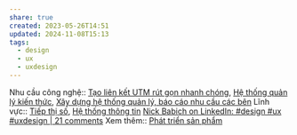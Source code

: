 ```yaml
---
share: true
created: 2023-05-26T14:51
updated: 2024-11-08T15:13
tags:
  - design
  - ux
  - uxdesign
---
```

Nhu cầu công nghệ:: [Tạo liên kết UTM rút gọn nhanh chóng](../../../Nhu%20c%E1%BA%A7u%20c%C3%B4ng%20ngh%E1%BB%87/T%E1%BB%B1%20%C4%91%E1%BB%99ng/T%E1%BA%A1o%20li%C3%AAn%20k%E1%BA%BFt%20UTM%20r%C3%BAt%20g%E1%BB%8Dn%20nhanh%20ch%C3%B3ng.md), [Hệ thống quản lý kiến thức](../../../Nhu%20c%E1%BA%A7u%20c%C3%B4ng%20ngh%E1%BB%87/Qu%E1%BA%A3n%20l%C3%BD%20ki%E1%BA%BFn%20th%E1%BB%A9c/H%E1%BB%87%20th%E1%BB%91ng%20qu%E1%BA%A3n%20l%C3%BD%20ki%E1%BA%BFn%20th%E1%BB%A9c.md), [Xây dựng hệ thống quản lý, báo cáo nhu cầu các bên](../../../Nhu%20c%E1%BA%A7u%20c%C3%B4ng%20ngh%E1%BB%87/H%E1%BB%87%20th%E1%BB%91ng%20th%C3%B4ng%20tin/X%C3%A2y%20d%E1%BB%B1ng%20h%E1%BB%87%20th%E1%BB%91ng%20qu%E1%BA%A3n%20l%C3%BD,%20b%C3%A1o%20c%C3%A1o%20nhu%20c%E1%BA%A7u%20c%C3%A1c%20b%C3%AAn.md)
Lĩnh vực:: [Tiếp thị số](../../../L%C4%A9nh%20v%E1%BB%B1c/Ti%E1%BA%BFp%20th%E1%BB%8B%20s%E1%BB%91/index.md), [Hệ thống thông tin](../../../L%C4%A9nh%20v%E1%BB%B1c/H%E1%BB%87%20th%E1%BB%91ng%20th%C3%B4ng%20tin/index.md)
[Nick Babich on LinkedIn: #design #ux #uxdesign | 21 comments](https://www.linkedin.com/posts/nbabich_design-ux-uxdesign-activity-7256619255457009664-8hDg?utm_source=share&utm_medium=member_desktop)
Xem thêm:: [Phát triển sản phẩm](../../../../%E2%9A%A1Hi%E1%BB%83u%20bi%E1%BA%BFt%20s%C3%A2u/Qu%E1%BA%A3n%20l%C3%BD%20d%E1%BB%B1%20%C3%A1n,%20ph%C3%A1t%20tri%E1%BB%83n%20s%E1%BA%A3n%20ph%E1%BA%A9m,%20x%C3%A2y%20d%E1%BB%B1ng%20t%E1%BB%95%20ch%E1%BB%A9c/Ph%C3%A1t%20tri%E1%BB%83n%20s%E1%BA%A3n%20ph%E1%BA%A9m/index.md)
